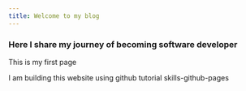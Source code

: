 ```yaml
---
title: Welcome to my blog
---
```


<h3> Here I share my journey of becoming software developer </h3>

This is my first page

I am building this website using github tutorial skills-github-pages
